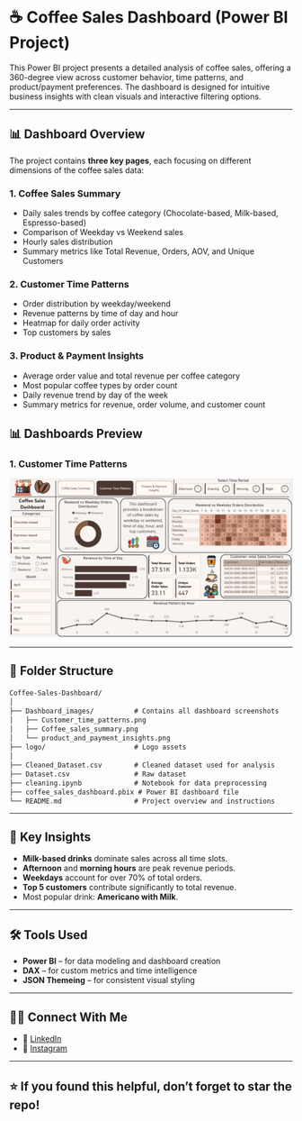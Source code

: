 
# ☕ Coffee Sales Dashboard (Power BI Project)

This Power BI project presents a detailed analysis of coffee sales, offering a 360-degree view across customer behavior, time patterns, and product/payment preferences. The dashboard is designed for intuitive business insights with clean visuals and interactive filtering options.

---

## 📊 Dashboard Overview

The project contains **three key pages**, each focusing on different dimensions of the coffee sales data:

### 1. **Coffee Sales Summary**
- Daily sales trends by coffee category (Chocolate-based, Milk-based, Espresso-based)
- Comparison of Weekday vs Weekend sales
- Hourly sales distribution
- Summary metrics like Total Revenue, Orders, AOV, and Unique Customers

### 2. **Customer Time Patterns**
- Order distribution by weekday/weekend
- Revenue patterns by time of day and hour
- Heatmap for daily order activity
- Top customers by sales

### 3. **Product & Payment Insights**
- Average order value and total revenue per coffee category
- Most popular coffee types by order count
- Daily revenue trend by day of the week
- Summary metrics for revenue, order volume, and customer count

## 📊 Dashboards Preview

### 1. Customer Time Patterns  
<img src="Dashboard_images/Customer_time_patterns.png" width="600"/>

---

## 📁 Folder Structure

```
Coffee-Sales-Dashboard/
│
├── Dashboard_images/          # Contains all dashboard screenshots
│   ├── Customer_time_patterns.png
│   ├── Coffee_sales_summary.png
│   └── product_and_payment_insights.png
├── logo/                      # Logo assets
│
├── Cleaned_Dataset.csv        # Cleaned dataset used for analysis
├── Dataset.csv                # Raw dataset
├── cleaning.ipynb             # Notebook for data preprocessing
├── coffee_sales_dashboard.pbix # Power BI dashboard file
└── README.md                  # Project overview and instructions

```

---

## 📌 Key Insights

- **Milk-based drinks** dominate sales across all time slots.
- **Afternoon** and **morning hours** are peak revenue periods.
- **Weekdays** account for over 70% of total orders.
- **Top 5 customers** contribute significantly to total revenue.
- Most popular drink: **Americano with Milk**.

---

## 🛠 Tools Used

- **Power BI** – for data modeling and dashboard creation
- **DAX** – for custom metrics and time intelligence
- **JSON Themeing** – for consistent visual styling

---

## 🙋‍♂️ Connect With Me

- 📍 [LinkedIn](https://www.linkedin.com/in/ritesh-zambare-0265032b0/)
- 📸 [Instagram](https://www.instagram.com/riteshhh04/)

---

## ⭐ If you found this helpful, don’t forget to star the repo!

